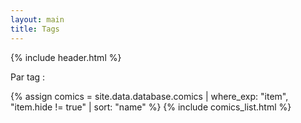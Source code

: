 ```yaml
---
layout: main
title: Tags
---
```


{% include header.html %}

Par tag : <span id="tag-name"></span>

<div id="comics-list">
{% assign comics = site.data.database.comics | where_exp: "item", "item.hide != true" | sort: "name" %}
{% include comics_list.html %}
</div>

<script type="text/javascript">

    // case insensitive "contains" selector
    // https://stackoverflow.com/questions/8746882/jquery-contains-selector-uppercase-and-lower-case-issue
    jQuery.expr[':'].icontains = function(a, i, m) {
        return jQuery(a).text().toUpperCase()
            .indexOf(m[3].toUpperCase()) >= 0;
    };

    var getUrlParameter = function getUrlParameter(sParam) {
        var sPageURL = window.location.search.substring(1),
            sURLVariables = sPageURL.split('&'),
            sParameterName,
            i;

        for (i = 0; i < sURLVariables.length; i++) {
            sParameterName = sURLVariables[i].split('=');

            if (sParameterName[0] === sParam) {
                return sParameterName[1] === undefined ? true : decodeURIComponent(sParameterName[1]);
            }
        }
    };
    $(document).ready(() => {

        var tag = getUrlParameter('t');
        if(!tag) return;

        $('#comics-list .comics-list-item').hide();


        $('#tag-name').html(decodeURIComponent(tag).replace(/-/g, ' '));

        var $nodes = $('#comics-list').find('.comic-tag[data-tag="' + tag + '"]').closest('.comics-list-item');
        var $nodes2 = $('#comics-list').find('.comic-title:icontains("' + tag + '")').closest('.comics-list-item');
        
        $nodes = $nodes.add($nodes2);
        
        $nodes.show();

        $('.comics-count').html($nodes.length);
    });
</script>